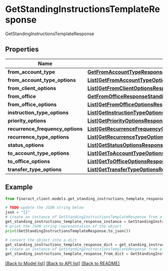 # GetStandingInstructionsTemplateResponse

GetStandingInstructionsTemplateResponse

## Properties

Name | Type | Description | Notes
------------ | ------------- | ------------- | -------------
**from_account_type** | [**GetFromAccountTypeResponseStandingInstructionSwagger**](GetFromAccountTypeResponseStandingInstructionSwagger.md) |  | [optional] 
**from_account_type_options** | [**List[GetFromAccountTypeOptionsResponseStandingInstructionSwagger]**](GetFromAccountTypeOptionsResponseStandingInstructionSwagger.md) |  | [optional] 
**from_client_options** | [**List[GetFromClientOptionsResponseStandingInstructionSwagger]**](GetFromClientOptionsResponseStandingInstructionSwagger.md) |  | [optional] 
**from_office** | [**GetFromOfficeResponseStandingInstructionSwagger**](GetFromOfficeResponseStandingInstructionSwagger.md) |  | [optional] 
**from_office_options** | [**List[GetFromOfficeOptionsResponseStandingInstructionSwagger]**](GetFromOfficeOptionsResponseStandingInstructionSwagger.md) |  | [optional] 
**instruction_type_options** | [**List[GetInstructionTypeOptionsResponseStandingInstructionSwagger]**](GetInstructionTypeOptionsResponseStandingInstructionSwagger.md) |  | [optional] 
**priority_options** | [**List[GetPriorityOptionsResponseStandingInstructionSwagger]**](GetPriorityOptionsResponseStandingInstructionSwagger.md) |  | [optional] 
**recurrence_frequency_options** | [**List[GetRecurrenceFrequencyOptionsResponseStandingInstructionSwagger]**](GetRecurrenceFrequencyOptionsResponseStandingInstructionSwagger.md) |  | [optional] 
**recurrence_type_options** | [**List[GetRecurrenceTypeOptionsResponseStandingInstructionSwagger]**](GetRecurrenceTypeOptionsResponseStandingInstructionSwagger.md) |  | [optional] 
**status_options** | [**List[GetStatusOptionsResponseStandingInstructionSwagger]**](GetStatusOptionsResponseStandingInstructionSwagger.md) |  | [optional] 
**to_account_type_options** | [**List[GetToAccountTypeOptionsResponseStandingInstructionSwagger]**](GetToAccountTypeOptionsResponseStandingInstructionSwagger.md) |  | [optional] 
**to_office_options** | [**List[GetToOfficeOptionsResponseStandingInstructionSwagger]**](GetToOfficeOptionsResponseStandingInstructionSwagger.md) |  | [optional] 
**transfer_type_options** | [**List[GetTransferTypeOptionsResponseStandingInstructionSwagger]**](GetTransferTypeOptionsResponseStandingInstructionSwagger.md) |  | [optional] 

## Example

```python
from fineract_client.models.get_standing_instructions_template_response import GetStandingInstructionsTemplateResponse

# TODO update the JSON string below
json = "{}"
# create an instance of GetStandingInstructionsTemplateResponse from a JSON string
get_standing_instructions_template_response_instance = GetStandingInstructionsTemplateResponse.from_json(json)
# print the JSON string representation of the object
print(GetStandingInstructionsTemplateResponse.to_json())

# convert the object into a dict
get_standing_instructions_template_response_dict = get_standing_instructions_template_response_instance.to_dict()
# create an instance of GetStandingInstructionsTemplateResponse from a dict
get_standing_instructions_template_response_from_dict = GetStandingInstructionsTemplateResponse.from_dict(get_standing_instructions_template_response_dict)
```
[[Back to Model list]](../README.md#documentation-for-models) [[Back to API list]](../README.md#documentation-for-api-endpoints) [[Back to README]](../README.md)


